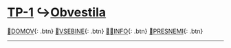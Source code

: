 # [TP-1](../index.md) ↪[Obvestila](./index.md) 

[🏡DOMOV](../index.md){: .btn}
[📝VSEBINE](../Vsebine/index.md){: .btn}
[👨‍🎓INFO](../info.md){: .btn}
[💾PRESNEMI](../Presnemi/index.md){: .btn}

---
 
